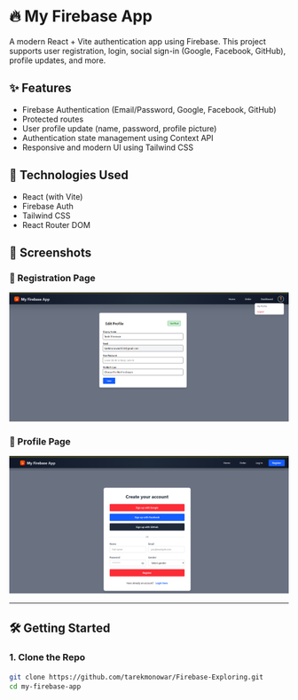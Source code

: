 # 🔥 My Firebase App

A modern React + Vite authentication app using Firebase. This project supports
user registration, login, social sign-in (Google, Facebook, GitHub), profile
updates, and more.

## ✨ Features

- Firebase Authentication (Email/Password, Google, Facebook, GitHub)
- Protected routes
- User profile update (name, password, profile picture)
- Authentication state management using Context API
- Responsive and modern UI using Tailwind CSS

## 🚀 Technologies Used

- React (with Vite)
- Firebase Auth
- Tailwind CSS
- React Router DOM

## 📸 Screenshots

### 🔐 Registration Page

![Register](./public/fire1.png)

### 👤 Profile Page

![Profile](./public/fire2.png)

---

## 🛠️ Getting Started

### 1. Clone the Repo

```bash
git clone https://github.com/tarekmonowar/Firebase-Exploring.git
cd my-firebase-app
```
